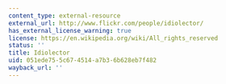 ```yaml
---
content_type: external-resource
external_url: http://www.flickr.com/people/idiolector/
has_external_license_warning: true
license: https://en.wikipedia.org/wiki/All_rights_reserved
status: ''
title: Idiolector
uid: 051ede75-5c67-4514-a7b3-6b628eb7f482
wayback_url: ''
---
```

